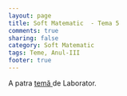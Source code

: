 ```yaml
---
layout: page
title: Soft Matematic  - Tema 5
comments: true
sharing: false
category: Soft Matematic
tags: Teme, Anul-III
footer: true
---
```


A patra [ temă ]({filename}/pdf/IntroSoftMat-Laborator-05.pdf) de Laborator.

